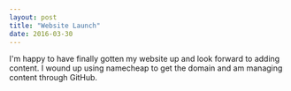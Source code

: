 ```yaml
---
layout: post
title: "Website Launch"
date: 2016-03-30
---
```


I'm happy to have finally gotten my website up and look forward to adding content. I wound up using namecheap to get the domain and am managing content through GitHub.
